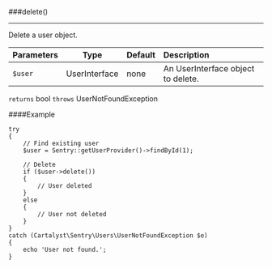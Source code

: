 <a id="delete"></a>
###delete()

----------

Delete a user object.

Parameters                   | Type            | Default       | Description
:--------------------------- | :-------------: | :------------ | :--------------
`$user`                      | UserInterface   | none          | An UserInterface object to delete.

`returns` bool
`throws`  UserNotFoundException

####Example

	try
	{
		// Find existing user
		$user = Sentry::getUserProvider()->findById(1);

		// Delete
		if ($user->delete())
		{
			// User deleted
		}
		else
		{
			// User not deleted
		}
	}
	catch (Cartalyst\Sentry\Users\UserNotFoundException $e)
	{
		echo 'User not found.';
	}
